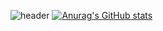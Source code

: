 ![header](https://capsule-render.vercel.app/api?type=soft&color=auto&height=300&section=header&text=qque%20qque&fontSize=90)
[![Anurag's GitHub stats](https://github-readme-stats.vercel.app/api?username=anuraghazra)](https://github.com/anuraghazra/github-readme-stats)
